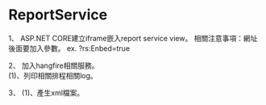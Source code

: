 # ReportService
1、
ASP.NET CORE建立iframe嵌入report service view。
相關注意事項：網址後面要加入參數。
ex. ?rs:Enbed=true

2、
加入hangfire相關服務。</br>
(1)、列印相關排程相關log。

3、
(1)、產生xml檔案。
